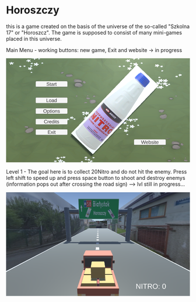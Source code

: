 # Horoszczy
this is a game created on the basis of the universe of the so-called "Szkolna 17" or "Horoszcz". The game is supposed to consist of many mini-games placed in this universe.

Main Menu - working buttons: new game, Exit and website -> in progress

![](https://github.com/jeti20/Horoszczy/blob/main/pictures/png2.PNG)

Level 1  - The goal here is to collect 20Nitro and do not hit the enemy. Press left shift to speed up and press space button to shoot and destroy enemys (information pops out after crossing the road sign) --> lvl still in progress...

![](https://github.com/jeti20/Horoszczy/blob/main/pictures/png3.PNG)
